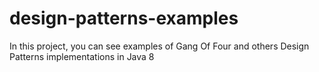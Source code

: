 # design-patterns-examples

In this project, you can see examples of Gang Of Four and others Design Patterns implementations in Java 8
